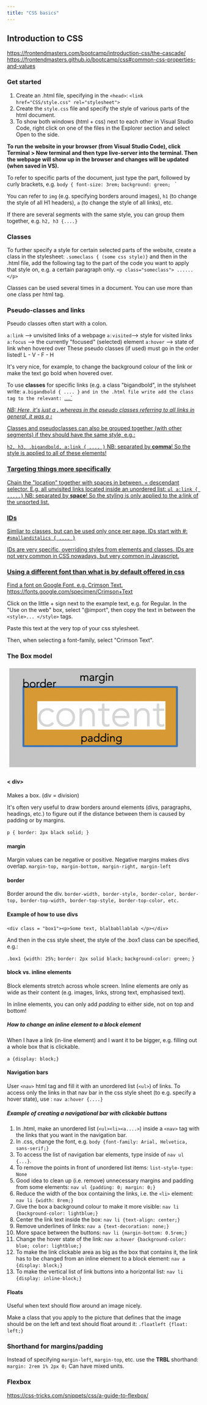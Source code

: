 ```yaml
---
title: "CSS basics"
---
```


## Introduction to CSS
https://frontendmasters.com/bootcamp/introduction-css/the-cascade/
https://frontendmasters.github.io/bootcamp/css#common-css-properties-and-values

### Get started
1. Create an .html file, specifying in the `<head>`: `<link href="CSS/style.css" rel="stylesheet">`
2. Create the `style.css` file and specify the style of various parts of the html document. 
3. To show both windows (html + css) next to each other in Visual Studio Code, right click on one of the files in the Explorer section and select Open to the side.

__To run the website in your browser (from Visual Studio Code), click Terminal > New terminal and then type live-server into the terminal. Then the webpage will show up in the browser and changes will be updated (when saved in VS).__

To refer to specific parts of the document, just type the part, followed by curly brackets, e.g. 
	`body { font-size: 3rem;`
				`background: green; `
				`

You can refer to `img` (e.g. specifying borders around images), `h1` (to change the style of all H1 headers), `a` (to change the style of all links), etc. 

If there are several segments with the same style, you can group them together, e.g. 
`h2, h3 {....}`


### Classes

To further specify a style for certain selected parts of the website, create a class in the stylesheet:
`.someclass { (some css style)}`
and then in the .html file, add the following tag to the part of the code you want to apply that style on, e.g. a certain paragraph only. 
`<p class="someclass"> ...... </p>`

Classes can be used several times in a document. You can use more than one class per html tag. 


### Pseudo-classes and links
Pseudo classes often start with a colon.

`a:link` --> unvisited links of a webpage
`a:visited`--> style for visited links
`a:focus` --> the currently "focused" (selected) element
`a:hover` --> state of link when hovered over
These pseudo classes (if used) must go in the order listed!  L - V - F - H

It's very nice, for example, to change the background colour of the link or make the text go bold when hovered over. 

To use **classes** for specific links (e.g. a class "bigandbold", in the stylsheet write:
`a.bigandbold { .... }` `
and in the .html file write add the class tag to the relevant `<a href.... >`:
`<a href="....." class="bigandbold">....`

_NB: Here, it's just a **.** whereas in the pseudo classes referring to all links in general, it was a **:**_

Classes and pseudoclasses can also be grouped together (with other segments) if they should have the same style, e.g.:

`h2, h3, .bigandbold, a:link { .... }` 
NB: separated by **comma**!
So the style is applied to all of these elements!

### Targeting things more specifically
Chain the "location" together with spaces in between. = descendant selector.
E.g. all unvisited links located inside an unordered list:
`ul a:link { .....}`
NB: separated by **space**!
So the styling is only applied to the a:link of the unsorted list.

### IDs
Simliar to classes, but can be used only once per page.
IDs start with #:
`#smallanditalics { .... }` 

IDs are very specific, overriding styles from elements and classes. 
IDs are not very common in CSS nowadays, but very common in Javascript.


### Using a different font than what is by default offered in css

Find a font on Google Font, e.g. Crimson Text.
https://fonts.google.com/specimen/Crimson+Text

Click on the little + sign next to the example text, e.g. for Regular.
In the "Use on the web" box, select "@import", then copy the text in between the `<style>... </style>` tags.

Paste this text at the very top of your css stylesheet.

Then, when selecting a font-family, select "Crimson Text". 


### The Box model
![](Screenshot%202022-07-30%20at%2016.07.54.png)

#### < div>
Makes a box. (div = division)

It's often very useful to draw borders around elements (divs, paragraphs, headings, etc.) to figure out if the distance between them is caused by padding or by margins.

`p { border: 2px black solid; }`

#### margin
Margin values can be negative or positive. Negative margins makes divs overlap.
`margin-top, margin-bottom, margin-right, margin-left`

#### border
Border around the div.
`border-width, border-style, border-color, border-top, border-top-width, border-top-style, border-top-color, etc.`

#### Example of how to use divs
`<div class = "box1"><p>Some text, blalbabllablab </p></div>`

And then in the css style sheet, the style of the .box1 class can be specified, e.g.:

`.box1 {width: 25%;`
			`border: 2px solid black;`
			`background-color: green;`
	`}`


#### block vs. inline elements
Block elements stretch across whole screen. 
Inline elements are only as wide as their content (e.g. images, links, strong text, emphasised text).

In inline elements, you can only add *padding* to either side, not on top and bottom! 

##### How to change an inline element to a block element
When I have a link (in-line element) and I want it to be bigger, e.g. filling out a whole box that is clickable.

`a {display: block;}`


#### Navigation bars
User `<nav>` html tag and fill it with an unordered list (`<ul>`) of links. To access only the links in that nav bar in the css style sheet (to e.g. specify a hover state), use :
`nav a:hover {....}` 

##### Example of creating a navigational bar with clickable buttons

1. In .html, make an unordered list (`<ul><li><a....>`) inside a `<nav>` tag with the links that you want in the navigation bar.
2. In .css, change the font, e.g. `body {font-family: Arial, Helvetica, sans-serif;}`
3. To access the list of navigation bar elements, type inside of `nav ul {...}`. 
4. To remove the points in front of unordered list items: `list-style-type: None`
5. Good idea to clean up (i.e. remove) unnecessary margins and padding from some elements: `nav ul {padding: 0; margin: 0;}`
6. Reduce the width of the box containing the links, i.e. the `<li>` element: `nav li {width: 8rem;}`
7. Give the box a background colour to make it more visible: `nav li {background-color: lightblue;}`
8. Center the link text inside the box: `nav li {text-align: center;}`
9. Remove underlines of links: `nav a {text-decoration: none;}`
10. More space between the buttons: `nav li {margin-bottom: 0.5rem;}`
11. Change the hover state of the link: `nav a:hover {background-color: blue; color: lightblue;}`
12. To make the link clickable area as big as the box that contains it, the link has to be changed from an inline element to a block element: `nav a {display: block;}`
13. To make the vertical list of link buttons into a horizontal list: `nav li {display: inline-block;}`

#### Floats
Useful when text should flow around an image nicely.

Make a class that you apply to the picture that defines that the image should be on the left and text should float around it:
`.floatleft {float: left;}`

### Shorthand for margins/padding
Instead of specifying `margin-left`, `margin-top`, etc. use the **TRBL** shorthand:
`margin: 2rem 1% 2px 0;`
Can have mixed units.

### Flexbox
https://css-tricks.com/snippets/css/a-guide-to-flexbox/










